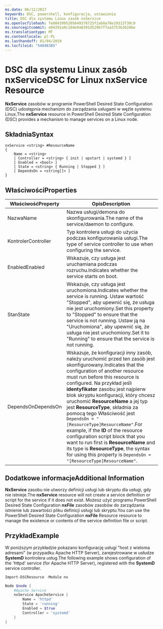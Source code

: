```yaml
---
ms.date: 06/12/2017
keywords: DSC, powershell, konfiguracja, ustawienia
title: DSC dla systemu Linux zasób nxService
ms.openlocfilehash: fe8043995205649378725f2ab0a78e19313739c9
ms.sourcegitcommit: e04292a9c10de9a8391d529b7f7aa3753b362dbe
ms.translationtype: MT
ms.contentlocale: pl-PL
ms.lasthandoff: 01/04/2019
ms.locfileid: "54048385"
---
```

# <a name="dsc-for-linux-nxservice-resource"></a><span data-ttu-id="18e73-103">DSC dla systemu Linux zasób nxService</span><span class="sxs-lookup"><span data-stu-id="18e73-103">DSC for Linux nxService Resource</span></span>

<span data-ttu-id="18e73-104">**NxService** zasobów w programie PowerShell Desired State Configuration (DSC) udostępnia mechanizm do zarządzania usługami w węźle systemu Linux.</span><span class="sxs-lookup"><span data-stu-id="18e73-104">The **nxService** resource in PowerShell Desired State Configuration (DSC) provides a mechanism to manage services on a Linux node.</span></span>

## <a name="syntax"></a><span data-ttu-id="18e73-105">Składnia</span><span class="sxs-lookup"><span data-stu-id="18e73-105">Syntax</span></span>

```
nxService <string> #ResourceName
{
    Name = <string>
    [ Controller = <string> { init | upstart | systemd } ]
    [ Enabled = <bool> ]
    [ State = <string> { Running | Stopped } ]
    [ DependsOn = <string[]> ]
}
```

## <a name="properties"></a><span data-ttu-id="18e73-106">Właściwości</span><span class="sxs-lookup"><span data-stu-id="18e73-106">Properties</span></span>

| <span data-ttu-id="18e73-107">Właściwość</span><span class="sxs-lookup"><span data-stu-id="18e73-107">Property</span></span> | <span data-ttu-id="18e73-108">Opis</span><span class="sxs-lookup"><span data-stu-id="18e73-108">Description</span></span> |
|---|---|
| <span data-ttu-id="18e73-109">Nazwa</span><span class="sxs-lookup"><span data-stu-id="18e73-109">Name</span></span>| <span data-ttu-id="18e73-110">Nazwa usługi/demona do skonfigurowania.</span><span class="sxs-lookup"><span data-stu-id="18e73-110">The name of the service/daemon to configure.</span></span>|
| <span data-ttu-id="18e73-111">Kontroler</span><span class="sxs-lookup"><span data-stu-id="18e73-111">Controller</span></span>| <span data-ttu-id="18e73-112">Typ kontrolera usługi do użycia podczas konfigurowania usługi.</span><span class="sxs-lookup"><span data-stu-id="18e73-112">The type of service controller to use when configuring the service.</span></span>|
| <span data-ttu-id="18e73-113">Enabled</span><span class="sxs-lookup"><span data-stu-id="18e73-113">Enabled</span></span>| <span data-ttu-id="18e73-114">Wskazuje, czy usługa jest uruchamiana podczas rozruchu.</span><span class="sxs-lookup"><span data-stu-id="18e73-114">Indicates whether the service starts on boot.</span></span>|
| <span data-ttu-id="18e73-115">Stan</span><span class="sxs-lookup"><span data-stu-id="18e73-115">State</span></span>| <span data-ttu-id="18e73-116">Wskazuje, czy usługa jest uruchomiona.</span><span class="sxs-lookup"><span data-stu-id="18e73-116">Indicates whether the service is running.</span></span> <span data-ttu-id="18e73-117">Ustaw wartość "Stopped", aby upewnić się, że usługa nie jest uruchomiony.</span><span class="sxs-lookup"><span data-stu-id="18e73-117">Set this property to "Stopped" to ensure that the service is not running.</span></span> <span data-ttu-id="18e73-118">Ustaw ją na "Uruchomiona", aby upewnić się, że usługa nie jest uruchomiony.</span><span class="sxs-lookup"><span data-stu-id="18e73-118">Set it to "Running" to ensure that the service is not running.</span></span>|
| <span data-ttu-id="18e73-119">DependsOn</span><span class="sxs-lookup"><span data-stu-id="18e73-119">DependsOn</span></span> | <span data-ttu-id="18e73-120">Wskazuje, że konfiguracji inny zasób, należy uruchomić przed ten zasób jest skonfigurowany.</span><span class="sxs-lookup"><span data-stu-id="18e73-120">Indicates that the configuration of another resource must run before this resource is configured.</span></span> <span data-ttu-id="18e73-121">Na przykład jeśli **identyfikator** zasobu jest najpierw blok skryptu konfiguracji, który chcesz uruchomić **ResourceName** a jej typ jest **ResourceType**, składnia za pomocą tego Właściwość jest `DependsOn = "[ResourceType]ResourceName"`.</span><span class="sxs-lookup"><span data-stu-id="18e73-121">For example, if the **ID** of the resource configuration script block that you want to run first is **ResourceName** and its type is **ResourceType**, the syntax for using this property is `DependsOn = "[ResourceType]ResourceName"`.</span></span>|

## <a name="additional-information"></a><span data-ttu-id="18e73-122">Dodatkowe informacje</span><span class="sxs-lookup"><span data-stu-id="18e73-122">Additional Information</span></span>

<span data-ttu-id="18e73-123">**NxService** zasobu nie utworzy definicji usługi lub skryptu dla usługi, gdy nie istnieje.</span><span class="sxs-lookup"><span data-stu-id="18e73-123">The **nxService** resource will not create a service definition or script for the service if it does not exist.</span></span> <span data-ttu-id="18e73-124">Możesz użyć programu PowerShell Desired State Configuration **nxFile** zasobów zasobów do zarządzania istnienie lub zawartości pliku definicji usługi lub skryptu.</span><span class="sxs-lookup"><span data-stu-id="18e73-124">You can use the PowerShell Desired State Configuration **nxFile** Resource resource to manage the existence or contents of the service definition file or script.</span></span>

## <a name="example"></a><span data-ttu-id="18e73-125">Przykład</span><span class="sxs-lookup"><span data-stu-id="18e73-125">Example</span></span>

<span data-ttu-id="18e73-126">W poniższym przykładzie pokazano konfigurację usługi "host z wieloma adresami" (w przypadku Apache HTTP Server), zarejestrowane w usłudze **SystemD** kontrolera usług.</span><span class="sxs-lookup"><span data-stu-id="18e73-126">The following example shows configuration of the 'httpd' service (for Apache HTTP Server), registered with the **SystemD** service controller.</span></span>

```powershell
Import-DSCResource -Module nx

Node $node {
    #Apache Service
    nxService ApacheService {
        Name = 'httpd'
        State = 'running'
        Enabled = $true
        Controller = 'systemd'
    }
}
```